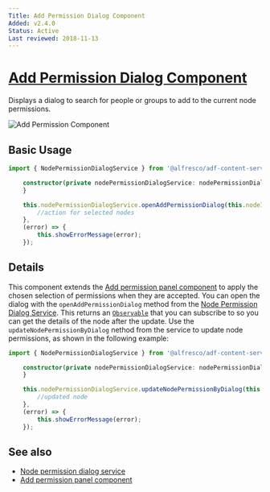 ```yaml
---
Title: Add Permission Dialog Component
Added: v2.4.0
Status: Active
Last reviewed: 2018-11-13
---
```


# [Add Permission Dialog Component](../../lib/content-services/permission-manager/components/add-permission/add-permission-dialog.component.ts "Defined in add-permission-dialog.component.ts")

Displays a dialog to search for people or groups to add to the current node permissions.

![Add Permission Component](../docassets/images/add-permission-component.png)

## Basic Usage

```ts
import { NodePermissionDialogService } from '@alfresco/adf-content-services';

    constructor(private nodePermissionDialogService: nodePermissionDialogService) {
    }

    this.nodePermissionDialogService.openAddPermissionDialog(this.nodeId).subscribe((selectedNodes) => {
        //action for selected nodes
    },
    (error) => {
        this.showErrorMessage(error);
    });
```

## Details

This component extends the [Add permission panel component](../content-services/add-permission-panel.component.md)
to apply the chosen selection of permissions when they are accepted.
You can open the dialog with the `openAddPermissionDialog` method from the
[Node Permission Dialog Service](../content-services/node-permission-dialog.service.md).
This returns an [`Observable`](http://reactivex.io/documentation/observable.html)
that you can subscribe to so you can get the details of the node after the update.
Use the `updateNodePermissionByDialog` nethod from the service to update node permissions, as shown in
the following example:

```ts
import { NodePermissionDialogService } from '@alfresco/adf-content-services';

    constructor(private nodePermissionDialogService: nodePermissionDialogService) {
    }

    this.nodePermissionDialogService.updateNodePermissionByDialog(this.nodeId).subscribe((node) => {
        //updated node
    },
    (error) => {
        this.showErrorMessage(error);
    });
```

## See also

-   [Node permission dialog service](node-permission-dialog.service.md)
-   [Add permission panel component](add-permission-panel.component.md)

